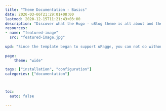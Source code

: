 ```yaml
---
title: "Theme Documentation - Basics"
date: 2020-03-06T21:29:01+08:00
lastmod: 2020-12-15T11:21:43+03:00
description: "Discover what the Hugo - uBlog theme is all about and the core-concepts behind it."
resources:
- name: "featured-image"
  src: "featured-image.jpg"
  
upd: "Since the template began to support uPagge, you can not do without names. You can find the changes by tag 1.x.x."
  
page:
    theme: "wide"

tags: ["installation", "configuration"]
categories: ["documentation"]



toc:
  auto: false
  
---
```

